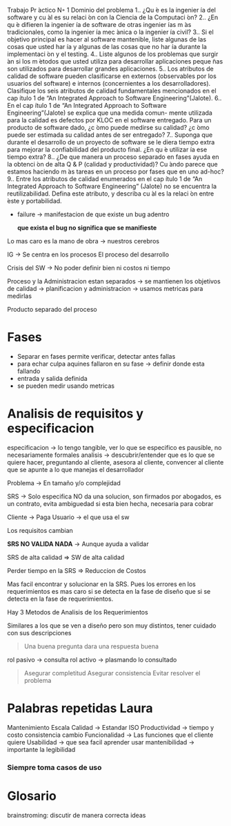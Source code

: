 
Trabajo Pr ́actico N◦ 1
Dominio del problema
1.. ¿Qu ́e es la ingenier ́ıa del software y cu ́al es su relaci ́on con la Ciencia de la Computaci ́on?
2.. ¿En qu ́e difieren la ingenier ́ıa de software de otras ingenier ́ıas m ́as tradicionales, como la ingenier ́ıa mec ́anica o la
ingenier ́ıa civil?
3.. Si el objetivo principal es hacer al software mantenible, liste algunas de las cosas que usted har ́ıa y algunas de las
cosas que no har ́ıa durante la implementaci ́on y el testing.
4.. Liste algunos de los problemas que surgir ́an si los m ́etodos que usted utiliza para desarrollar aplicaciones peque ̃nas
son utilizados para desarrollar grandes aplicaciones.
5.. Los atributos de calidad de software pueden clasificarse en externos (observables por los usuarios del software) e
internos (concernientes a los desarrolladores). Clasifique los seis atributos de calidad fundamentales mencionados en el
cap ́ıtulo 1 de “An Integrated Approach to Software Engineering”(Jalote).
6.. En el cap ́ıtulo 1 de “An Integrated Approach to Software Engineering”(Jalote) se explica que una medida comun-
mente utilizada para la calidad es defectos por KLOC en el software entregado. Para un producto de software dado,
¿c ́omo puede medirse su calidad? ¿c ́omo puede ser estimada su calidad antes de ser entregado?
7.. Suponga que durante el desarrollo de un proyecto de software se le diera tiempo extra para mejorar la confiabilidad
del producto final. ¿En qu ́e utilizar ́ıa ese tiempo extra?
8.. ¿De que manera un proceso separado en fases ayuda en la obtenci ́on de alta Q & P (calidad y productividad)?
Cu ́ando parece que estamos haciendo m ́as tareas en un proceso por fases que en uno ad-hoc?
9.. Entre los atributos de calidad enumerados en el cap ́ıtulo 1 de “An Integrated Approach to Software Engineering”
(Jalote) no se encuentra la reutilizabilidad. Defina este atributo, y describa cu ́al es la relaci ́on entre  ́este y portabilidad.



+ failure -> manifestacion de que existe un bug adentro

  **que exista el bug no significa que se manifieste**
  
Lo mas caro es la mano de obra -> nuestros cerebros

IG -> Se centra en los procesos
El proceso del desarrollo

Crisis del SW -> No poder definir bien ni costos ni tiempo

Proceso y la Administracion estan separados -> se mantienen los objetivos de calidad -> planificacion y administracion -> usamos metricas para medirlas

Producto separado del proceso

# Fases

+ Separar en fases permite verificar, detectar antes fallas
+ para echar culpa aquines fallaron en su fase -> definir donde esta fallando
+ entrada y salida definida
+ se pueden medir usando metricas

# Analisis de requisitos y especificacion

especificacion -> lo tengo tangible, ver lo que se especifico es pausible, no necesariamente formales
analisis -> descubrir/entender que es lo que se quiere hacer, preguntando al cliente, asesora al cliente, convencer al cliente que se apunte a lo que manejas el desarrollador

Problema -> En tamaño y/o complejidad

SRS -> Solo especifica NO da una solucion, son firmados por abogados, es un contrato, evita ambiguedad si esta bien hecha, necesaria para cobrar

Cliente -> Paga
Usuario -> el que usa el sw

Los requisitos cambian

**SRS NO VALIDA NADA** -> Aunque ayuda a validar

SRS de alta calidad => SW de alta calidad

Perder tiempo en la SRS => Reduccion de Costos

Mas facil encontrar y solucionar en la SRS. Pues los errores en los requerimientos es mas caro si se detecta en la fase de diseño que si se detecta en la fase de requerimientos.

Hay 3 Metodos de Analisis de los Requerimientos

Similares a los que se ven a diseño pero son muy distintos, tener cuidado con sus descripciones

> Una buena pregunta dara una respuesta buena

rol pasivo -> consulta
rol activo -> plasmando lo consultado

> Asegurar completitud
> Asegurar consistencia
> Evitar resolver el problema

# Palabras repetidas Laura

Mantenimiento
Escala
Calidad -> Estandar ISO
Productividad -> tiempo y costo
consistencia
cambio
Funcionalidad -> Las funciones que el cliente quiere
Usabilidad -> que sea facil aprender usar
mantenibilidad -> importante la legibilidad

### Siempre toma casos de uso

# Glosario

brainstroming: discutir de manera correcta ideas
